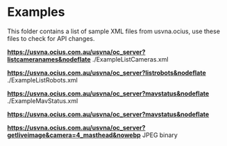 # Examples
This folder contains a list of sample XML files from usvna.ocius, use these files to check for API changes.

**https://usvna.ocius.com.au/usvna/oc_server?listcameranames&nodeflate**
./ExampleListCameras.xml

**https://usvna.ocius.com.au/usvna/oc_server?listrobots&nodeflate**
./ExampleListRobots.xml

**https://usvna.ocius.com.au/usvna/oc_server?mavstatus&nodeflate**
./ExampleMavStatus.xml

**https://usvna.ocius.com.au/usvna/oc_server?mavstatus&nodeflate**

**https://usvna.ocius.com.au/usvna/oc_server?getliveimage&camera=4_masthead&nowebp**
JPEG binary
